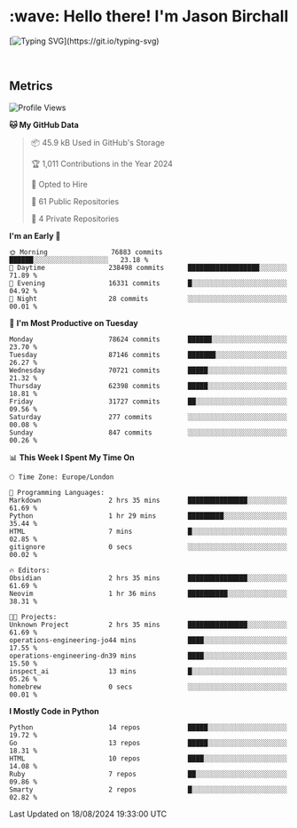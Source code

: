 <h1 align="left" id="jason-title">:wave: Hello there! I'm Jason Birchall</h1>

[![Typing SVG](https://readme-typing-svg.demolab.com?font=Anek+Devanagari+&size=14&pause=1000&color=8C8C8C&width=435&separator=%3C&lines=Software+Engineer+working+at+MoJ+Digital+UK.%3CI'm+currently+learning+Python+and+Machine+Learning.%3COpen+Source+and+Free+Software+advocate.%3CSkills%3A+Go;+Python;+Terraform;+Kubernetes.)](https://git.io/typing-svg)

<br>


<h2>Metrics</h2>

<!--START_SECTION:waka-->
![Profile Views](http://img.shields.io/badge/Profile%20Views-21-blue)

**🐱 My GitHub Data** 

> 📦 45.9 kB Used in GitHub's Storage 
 > 
> 🏆 1,011 Contributions in the Year 2024
 > 
> 💼 Opted to Hire
 > 
> 📜 61 Public Repositories 
 > 
> 🔑 4 Private Repositories 
 > 
**I'm an Early 🐤** 

```text
🌞 Morning                76883 commits       ██████░░░░░░░░░░░░░░░░░░░   23.18 % 
🌆 Daytime                238498 commits      ██████████████████░░░░░░░   71.89 % 
🌃 Evening                16331 commits       █░░░░░░░░░░░░░░░░░░░░░░░░   04.92 % 
🌙 Night                  28 commits          ░░░░░░░░░░░░░░░░░░░░░░░░░   00.01 % 
```
📅 **I'm Most Productive on Tuesday** 

```text
Monday                   78624 commits       ██████░░░░░░░░░░░░░░░░░░░   23.70 % 
Tuesday                  87146 commits       ███████░░░░░░░░░░░░░░░░░░   26.27 % 
Wednesday                70721 commits       █████░░░░░░░░░░░░░░░░░░░░   21.32 % 
Thursday                 62398 commits       █████░░░░░░░░░░░░░░░░░░░░   18.81 % 
Friday                   31727 commits       ██░░░░░░░░░░░░░░░░░░░░░░░   09.56 % 
Saturday                 277 commits         ░░░░░░░░░░░░░░░░░░░░░░░░░   00.08 % 
Sunday                   847 commits         ░░░░░░░░░░░░░░░░░░░░░░░░░   00.26 % 
```


📊 **This Week I Spent My Time On** 

```text
🕑︎ Time Zone: Europe/London

💬 Programming Languages: 
Markdown                 2 hrs 35 mins       ███████████████░░░░░░░░░░   61.69 % 
Python                   1 hr 29 mins        █████████░░░░░░░░░░░░░░░░   35.44 % 
HTML                     7 mins              █░░░░░░░░░░░░░░░░░░░░░░░░   02.85 % 
gitignore                0 secs              ░░░░░░░░░░░░░░░░░░░░░░░░░   00.02 % 

🔥 Editors: 
Obsidian                 2 hrs 35 mins       ███████████████░░░░░░░░░░   61.69 % 
Neovim                   1 hr 36 mins        ██████████░░░░░░░░░░░░░░░   38.31 % 

🐱‍💻 Projects: 
Unknown Project          2 hrs 35 mins       ███████████████░░░░░░░░░░   61.69 % 
operations-engineering-jo44 mins             ████░░░░░░░░░░░░░░░░░░░░░   17.55 % 
operations-engineering-dn39 mins             ████░░░░░░░░░░░░░░░░░░░░░   15.50 % 
inspect_ai               13 mins             █░░░░░░░░░░░░░░░░░░░░░░░░   05.26 % 
homebrew                 0 secs              ░░░░░░░░░░░░░░░░░░░░░░░░░   00.01 % 
```

**I Mostly Code in Python** 

```text
Python                   14 repos            █████░░░░░░░░░░░░░░░░░░░░   19.72 % 
Go                       13 repos            █████░░░░░░░░░░░░░░░░░░░░   18.31 % 
HTML                     10 repos            ████░░░░░░░░░░░░░░░░░░░░░   14.08 % 
Ruby                     7 repos             ██░░░░░░░░░░░░░░░░░░░░░░░   09.86 % 
Smarty                   2 repos             █░░░░░░░░░░░░░░░░░░░░░░░░   02.82 % 
```




 Last Updated on 18/08/2024 19:33:00 UTC
<!--END_SECTION:waka-->

<!-- links -->

[issues page]: https://github.com/jasonBirchall/jasonBirchall/issues "jasonBirchall/issues"
